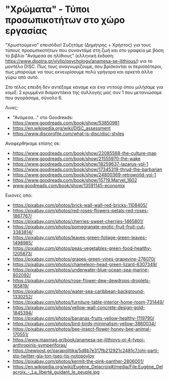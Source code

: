 # "Χρώματα" - Τύποι προσωπικοτήτων στο χώρο εργασίας

"Χρωστούμενο" επεισόδιο! Συζητάμε (Δημήτρης + Χρήστος) για τους τύπους προσωπικοτήτων που συναντάμε στη ζωή και στο γραφείο με βάση το βιβλίο "Ανάμεσα σε ηλίθιους" (ελληνική έκδοση: https://www.dioptra.gr/vivlio/psychology/anamesa-se-ilithious/) για το μοντέλο DISC. Πως τους αναγνωρίζουμε, που βρίσκονται οι περισσότεροι, πως μπορούμε να τους εκνευρίσουμε πολύ γρήγορα και αρκετά άλλα γύρω από αυτό.

Στο τέλος επειδή δεν αντέξαμε κάναμε και ένα ντιτούρ όπου μιλήσαμε για κομιξ: 2 κρυμμένα διαμαντάκια της συλλογής μας συν 1 που μετανιώσαμε που αγοράσαμε, σύνολο 6.

Λινκς:

* "Ανάμεσα..." στο Goodreads: https://www.goodreads.com/book/show/53850981
* https://en.wikipedia.org/wiki/DISC_assessment
* https://www.discprofile.com/what-is-disc/disc-styles


Αναφερθήκαμε επίσης σε:

* https://www.goodreads.com/book/show/22085568-the-culture-map
* https://www.goodreads.com/book/show/21555970-the-wake
* https://www.goodreads.com/book/show/18259637-lazarus-vol-1
* https://www.goodreads.com/book/show/17345319-thrud-the-barbarian
* https://www.goodreads.com/book/show/24800369-retroworld-vol-1
* https://www.goodreads.com/book/show/15719.Marvel_1602
* www.goodreads.com/book/show/13591145-economix

Εικόνες από:

* https://pixabay.com/photos/brick-wall-wall-red-bricks-1108405/
* https://pixabay.com/photos/red-roses-flowers-petals-red-roses-1867767/
* https://pixabay.com/photos/cherries-sweet-cherries-1465801/
* https://pixabay.com/photos/pomegranate-exotic-fruit-fruit-cut-3383814/
* https://pixabay.com/photos/leaves-green-foliage-green-leaves-1498985/
* https://pixabay.com/photos/peas-vegetables-green-food-healthy-1205673/
* https://pixabay.com/photos/grapes-green-vines-grapevine-276070/
* https://pixabay.com/photos/chameleon-head-green-lizard-6307349/
* https://pixabay.com/photos/underwater-blue-ocean-sea-marine-802092/
* https://pixabay.com/photos/rose-flower-dew-dewdrops-droplets-165819/
* https://pixabay.com/photos/water-sea-caribbean-background-1330252/
* https://pixabay.com/photos/furniture-table-interior-home-room-731449/
* https://pixabay.com/photos/yellow-wall-concrete-design-gold-1845394/
* https://pixabay.com/photos/bananas-fruits-yellow-healthy-1119790/
* https://pixabay.com/photos/bird-birds-minimalism-yellow-3860034/
* https://pixabay.com/photos/bee-insect-flower-honey-bee-animal-170551/
* https://www.maxmag.gr/book/anamesa-se-ilithioys-oi-4-typoi-anthropinis-symperiforas/
* https://newpost.gr/parapolitika/5d8b7e317fb212921c2481c7/ohi-parti-sto-twitter-gia-ton-tseo-tis-notopoyloy
* https://pixabay.com/photos/kermit-the-pink-panther-2806001/
* https://en.wikipedia.org/wiki/Eugène_Delacroix#/media/File:Eugène_Delacroix_-_La_liberté_guidant_le_peuple.jpg
